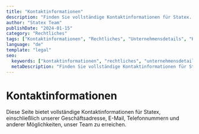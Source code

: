 ```yaml
---
title: "Kontaktinformationen"
description: "Finden Sie vollständige Kontaktinformationen für Statex. Nehmen Sie Kontakt mit unserem Team für Anfragen, Support oder Geschäftsmöglichkeiten auf."
author: "Statex Team"
publishDate: "2024-01-15"
category: "Rechtliches"
tags: ["Kontaktinformationen", "Rechtliches", "Unternehmensdetails", "Kontaktdaten", "Geschäftsinformationen"]
language: "de"
template: "legal"
seo:
  keywords: ["kontaktinformationen", "rechtliches", "unternehmensdetails", "kontaktdaten", "geschäftsinformationen", "statex kontakt"]
  metaDescription: "Finden Sie vollständige Kontaktinformationen für Statex. Nehmen Sie Kontakt mit unserem Team für Anfragen, Support oder Geschäftsmöglichkeiten auf."
---
```


# Kontaktinformationen

Diese Seite bietet vollständige Kontaktinformationen für Statex, einschließlich unserer Geschäftsadresse, E-Mail, Telefonnummern und anderer Möglichkeiten, unser Team zu erreichen. 